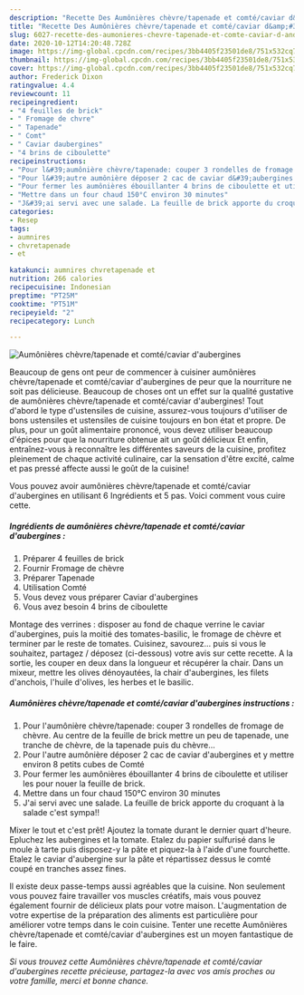 ```yaml
---
description: "Recette Des Aumônières chèvre/tapenade et comté/caviar d&amp;#39;aubergines"
title: "Recette Des Aumônières chèvre/tapenade et comté/caviar d&amp;#39;aubergines"
slug: 6027-recette-des-aumonieres-chevre-tapenade-et-comte-caviar-d-and-39-aubergines
date: 2020-10-12T14:20:48.728Z
image: https://img-global.cpcdn.com/recipes/3bb4405f23501de8/751x532cq70/aumonieres-chevretapenade-et-comtecaviar-daubergines-photo-principale-de-la-recette.jpg
thumbnail: https://img-global.cpcdn.com/recipes/3bb4405f23501de8/751x532cq70/aumonieres-chevretapenade-et-comtecaviar-daubergines-photo-principale-de-la-recette.jpg
cover: https://img-global.cpcdn.com/recipes/3bb4405f23501de8/751x532cq70/aumonieres-chevretapenade-et-comtecaviar-daubergines-photo-principale-de-la-recette.jpg
author: Frederick Dixon
ratingvalue: 4.4
reviewcount: 11
recipeingredient:
- "4 feuilles de brick"
- " Fromage de chvre"
- " Tapenade"
- " Comt"
- " Caviar daubergines"
- "4 brins de ciboulette"
recipeinstructions:
- "Pour l&#39;aumônière chèvre/tapenade: couper 3 rondelles de fromage de chèvre. Au centre de la feuille de brick mettre un peu de tapenade, une tranche de chèvre, de la tapenade puis du chèvre..."
- "Pour l&#39;autre aumônière déposer 2 cac de caviar d&#39;aubergines et y mettre environ 8 petits cubes de Comté"
- "Pour fermer les aumônières ébouillanter 4 brins de ciboulette et utiliser les pour nouer la feuille de brick."
- "Mettre dans un four chaud 150°C environ 30 minutes"
- "J&#39;ai servi avec une salade. La feuille de brick apporte du croquant à la salade c&#39;est sympa!!"
categories:
- Resep
tags:
- aumnires
- chvretapenade
- et

katakunci: aumnires chvretapenade et 
nutrition: 266 calories
recipecuisine: Indonesian
preptime: "PT25M"
cooktime: "PT51M"
recipeyield: "2"
recipecategory: Lunch

---
```



![Aumônières chèvre/tapenade et comté/caviar d&#39;aubergines](https://img-global.cpcdn.com/recipes/3bb4405f23501de8/751x532cq70/aumonieres-chevretapenade-et-comtecaviar-daubergines-photo-principale-de-la-recette.jpg)

Beaucoup de gens ont peur de commencer à cuisiner aumônières chèvre/tapenade et comté/caviar d&#39;aubergines de peur que la nourriture ne soit pas délicieuse. Beaucoup de choses ont un effet sur la qualité gustative de aumônières chèvre/tapenade et comté/caviar d&#39;aubergines! Tout d'abord le type d'ustensiles de cuisine, assurez-vous toujours d'utiliser de bons ustensiles et ustensiles de cuisine toujours en bon état et propre. De plus, pour un goût alimentaire prononcé, vous devez utiliser beaucoup d'épices pour que la nourriture obtenue ait un goût délicieux Et enfin, entraînez-vous à reconnaître les différentes saveurs de la cuisine, profitez pleinement de chaque activité culinaire, car la sensation d'être excité, calme et pas pressé affecte aussi le goût de la cuisine!

<!--inarticleads1-->

Vous pouvez avoir aumônières chèvre/tapenade et comté/caviar d&#39;aubergines en utilisant 6 Ingrédients et 5 pas. Voici comment vous cuire cette.

##### Ingrédients de aumônières chèvre/tapenade et comté/caviar d&#39;aubergines :

1. Préparer 4 feuilles de brick
1. Fournir  Fromage de chèvre
1. Préparer  Tapenade
1. Utilisation  Comté
1. Vous devez vous préparer  Caviar d&#39;aubergines
1. Vous avez besoin 4 brins de ciboulette


Montage des verrines : disposer au fond de chaque verrine le caviar d&#39;aubergines, puis la moitié des tomates-basilic, le fromage de chèvre et terminer par le reste de tomates. Cuisinez, savourez… puis si vous le souhaitez, partagez / déposez (ci-dessous) votre avis sur cette recette. A la sortie, les couper en deux dans la longueur et récupérer la chair. Dans un mixeur, mettre les olives dénoyautées, la chair d&#39;aubergines, les filets d&#39;anchois, l&#39;huile d&#39;olives, les herbes et le basilic. 

<!--inarticleads2-->

##### Aumônières chèvre/tapenade et comté/caviar d&#39;aubergines instructions :

1. Pour l&#39;aumônière chèvre/tapenade: couper 3 rondelles de fromage de chèvre. Au centre de la feuille de brick mettre un peu de tapenade, une tranche de chèvre, de la tapenade puis du chèvre...
1. Pour l&#39;autre aumônière déposer 2 cac de caviar d&#39;aubergines et y mettre environ 8 petits cubes de Comté
1. Pour fermer les aumônières ébouillanter 4 brins de ciboulette et utiliser les pour nouer la feuille de brick.
1. Mettre dans un four chaud 150°C environ 30 minutes
1. J&#39;ai servi avec une salade. La feuille de brick apporte du croquant à la salade c&#39;est sympa!!


Mixer le tout et c&#39;est prêt! Ajoutez la tomate durant le dernier quart d&#39;heure. Epluchez les aubergines et la tomate. Etalez du papier sulfurisé dans le moule à tarte puis disposez-y la pâte et piquez-la à l&#39;aide d&#39;une fourchette. Etalez le caviar d&#39;aubergine sur la pâte et répartissez dessus le comté coupé en tranches assez fines. 

<!--inarticleads1-->

<p>
Il existe deux passe-temps aussi agréables que la cuisine. Non seulement vous pouvez faire travailler vos muscles créatifs, mais vous pouvez également fournir de délicieux plats pour votre maison. L'augmentation de votre expertise de la préparation des aliments est particulière pour améliorer votre temps dans le coin cuisine. Tenter une recette Aumônières chèvre/tapenade et comté/caviar d&#39;aubergines est un moyen fantastique de le faire.
</p>

<p>
<i>Si vous trouvez cette Aumônières chèvre/tapenade et comté/caviar d&#39;aubergines recette précieuse, partagez-la avec vos amis proches ou votre famille, merci et bonne chance.</i>
</p>
